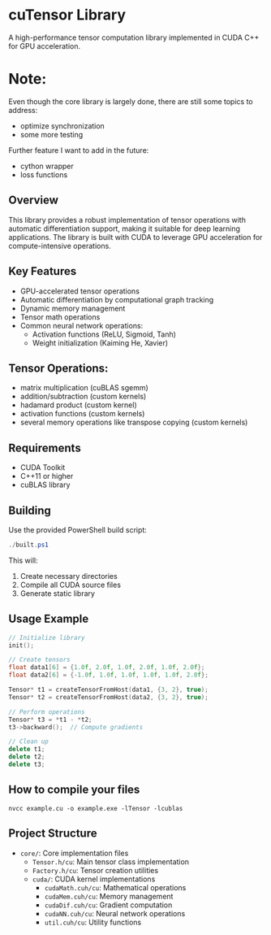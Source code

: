 # cuTensor Library

A high-performance tensor computation library implemented in CUDA C++ for GPU acceleration.

# Note:

Even though the core library is largely done, there are still some topics to address:
- optimize synchronization
- some more testing

Further feature I want to add in the future:
- cython wrapper
- loss functions

## Overview

This library provides a robust implementation of tensor operations with automatic differentiation support, making it suitable for deep learning applications. The library is built with CUDA to leverage GPU acceleration for compute-intensive operations.

## Key Features

- GPU-accelerated tensor operations
- Automatic differentiation by computational graph tracking
- Dynamic memory management
- Tensor math operations
- Common neural network operations:
    - Activation functions (ReLU, Sigmoid, Tanh)
    - Weight initialization (Kaiming He, Xavier)
 
## Tensor Operations:

- matrix multiplication (cuBLAS sgemm)
- addition/subtraction (custom kernels)
- hadamard product (custom kernel)
- activation functions (custom kernels)
- several memory operations like transpose copying (custom kernels)

## Requirements

- CUDA Toolkit
- C++11 or higher
- cuBLAS library

## Building

Use the provided PowerShell build script:

```powershell
./built.ps1
```

This will:
1. Create necessary directories
2. Compile all CUDA source files
3. Generate static library

## Usage Example

```cpp
// Initialize library
init();

// Create tensors
float data1[6] = {1.0f, 2.0f, 1.0f, 2.0f, 1.0f, 2.0f};
float data2[6] = {-1.0f, 1.0f, 1.0f, 1.0f, 1.0f, 2.0f};

Tensor* t1 = createTensorFromHost(data1, {3, 2}, true);
Tensor* t2 = createTensorFromHost(data2, {3, 2}, true);

// Perform operations
Tensor* t3 = *t1 - *t2;
t3->backward();  // Compute gradients

// Clean up
delete t1;
delete t2;
delete t3;
```

## How to compile your files

```
nvcc example.cu -o example.exe -lTensor -lcublas
```

## Project Structure

- `core/`: Core implementation files
    - `Tensor.h/cu`: Main tensor class implementation
    - `Factory.h/cu`: Tensor creation utilities
    - `cuda/`: CUDA kernel implementations
        - `cudaMath.cuh/cu`: Mathematical operations
        - `cudaMem.cuh/cu`: Memory management
        - `cudaDif.cuh/cu`: Gradient computation
        - `cudaNN.cuh/cu`: Neural network operations
        - `util.cuh/cu`: Utility functions
